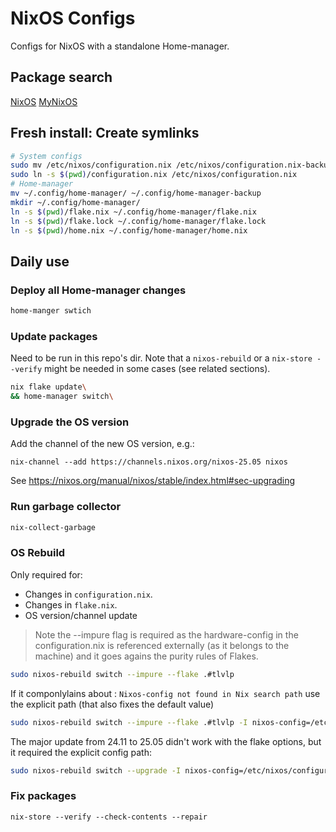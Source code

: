 # NixOS Configs

Configs for NixOS with a standalone Home-manager.

## Package search

[NixOS](https://search.nixos.org/packages)
[MyNixOS](https://mynixos.com/packages)

## Fresh install: Create symlinks

```sh
# System configs
sudo mv /etc/nixos/configuration.nix /etc/nixos/configuration.nix-backup
sudo ln -s $(pwd)/configuration.nix /etc/nixos/configuration.nix
# Home-manager
mv ~/.config/home-manager/ ~/.config/home-manager-backup
mkdir ~/.config/home-manager/
ln -s $(pwd)/flake.nix ~/.config/home-manager/flake.nix
ln -s $(pwd)/flake.lock ~/.config/home-manager/flake.lock
ln -s $(pwd)/home.nix ~/.config/home-manager/home.nix
```

## Daily use

### Deploy all Home-manager changes

```sh
home-manger swtich
```

### Update packages

Need to be run in this repo's dir.
Note that a `nixos-rebuild` or a `nix-store --verify` might be needed in some cases (see related sections).

```sh
nix flake update\
&& home-manager switch\
```


### Upgrade the OS version

Add the channel of the new OS version, e.g.:
```
nix-channel --add https://channels.nixos.org/nixos-25.05 nixos
```

See https://nixos.org/manual/nixos/stable/index.html#sec-upgrading

### Run garbage collector

```sh
nix-collect-garbage
```

### OS Rebuild

Only required for:

- Changes in `configuration.nix`.
- Changes in `flake.nix`.
- OS version/channel update

> Note the --impure flag is required as the hardware-config in the configuration.nix is referenced externally
(as it belongs to the machine) and it goes agains the purity rules of Flakes.

```sh
sudo nixos-rebuild switch --impure --flake .#tlvlp
```

If it componlylains about : `Nixos-config not found in Nix search path` use the explicit path (that also fixes the default value)

```sh
sudo nixos-rebuild switch --impure --flake .#tlvlp -I nixos-config=/etc/nixos/configuration.nix
```

The major update from 24.11 to 25.05 didn't work with the flake options, but it required the explicit config path:

```sh
sudo nixos-rebuild switch --upgrade -I nixos-config=/etc/nixos/configuration.nix
```

### Fix packages

```
nix-store --verify --check-contents --repair
```